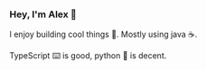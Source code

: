 ### Hey, I'm Alex 👋
I enjoy building cool things 🔨. Mostly using java ☕.  

TypeScript ⌨️ is good, python 🐍 is decent.
